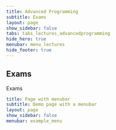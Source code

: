 ```yaml
---
title: Advanced Programming
subtitle: Exams
layout: page
show_sidebar: false
tabs: tabs_lectures_advancedprogramming
hide_hero: true
menubar: menu_lectures
hide_footer: true
---
```


## Exams

Exams

```yml
title: Page with menubar
subtitle: Demo page with a menubar
layout: page
show_sidebar: false
menubar: example_menu
```